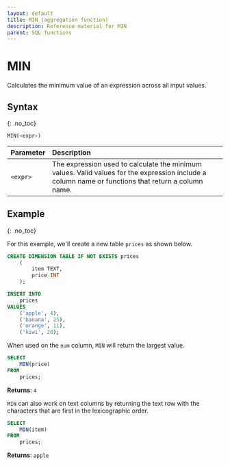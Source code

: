 ```yaml
---
layout: default
title: MIN (aggregation function)
description: Reference material for MIN
parent: SQL functions
---
```



# MIN

Calculates the minimum value of an expression across all input values.

## Syntax
{: .no_toc}

```sql
​​MIN(<expr>)
```

| Parameter | Description                                                                                                                                        |
| :--------- | :-------------------------------------------------------------------------------------------------------------------------------------------------- |
| `<expr>`  | The expression used to calculate the minimum values. Valid values for the expression include a column name or functions that return a column name. |

## Example
{: .no_toc}

For this example, we'll create a new table `prices` as shown below.

```sql
CREATE DIMENSION TABLE IF NOT EXISTS prices
    (
        item TEXT,
        price INT
    );

INSERT INTO
	prices
VALUES
	('apple', 4),
	('banana', 25),
	('orange', 11),
	('kiwi', 20);
```

When used on the `num` column, `MIN` will return the largest value.

```sql
SELECT
	MIN(price)
FROM
	prices;
```

**Returns**: `4`

`MIN` can also work on text columns by returning the text row with the characters that are first in the lexicographic order.

```sql
SELECT
	MIN(item)
FROM
	prices;
```

**Returns**: `apple`

